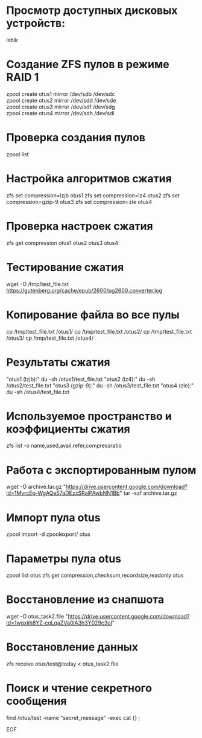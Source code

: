 # Просмотр доступных дисковых устройств:
lsblk

# Создание ZFS пулов в режиме RAID 1
zpool create otus1 mirror /dev/sdb /dev/sdc  
zpool create otus2 mirror /dev/sdd /dev/sde  
zpool create otus3 mirror /dev/sdf /dev/sdg  
zpool create otus4 mirror /dev/sdh /dev/sdi  

# Проверка создания пулов
zpool list

# Настройка алгоритмов сжатия
zfs set compression=lzjb otus1
zfs set compression=lz4 otus2
zfs set compression=gzip-9 otus3
zfs set compression=zle otus4

# Проверка настроек сжатия
zfs get compression otus1 otus2 otus3 otus4

# Тестирование сжатия
wget -O /tmp/test_file.txt https://gutenberg.org/cache/epub/2600/pg2600.converter.log

# Копирование файла во все пулы
cp /tmp/test_file.txt /otus1/
cp /tmp/test_file.txt /otus2/
cp /tmp/test_file.txt /otus3/
cp /tmp/test_file.txt /otus4/

# Результаты сжатия
"otus1 (lzjb):"
du -sh /otus1/test_file.txt
"otus2 (lz4):"
du -sh /otus2/test_file.txt
"otus3 (gzip-9):"
du -sh /otus3/test_file.txt
"otus4 (zle):"
du -sh /otus4/test_file.txt

# Используемое пространство и коэффициенты сжатия
zfs list -o name,used,avail,refer,compressratio

# Работа с экспортированным пулом
wget -O archive.tar.gz "https://drive.usercontent.google.com/download?id=1MvrcEp-WgAQe57aDEzxSRalPAwbNN1Bb"
tar -xzf archive.tar.gz

# Импорт пула otus
zpool import -d zpoolexport/ otus

# Параметры пула otus
zpool list otus
zfs get compression,checksum,recordsize,readonly otus

# Восстановление из снапшота
wget -O otus_task2.file "https://drive.usercontent.google.com/download?id=1wgxjih8YZ-cqLqaZVa0lA3h3Y029c3oI"

# Восстановление данных
zfs receive otus/test@today < otus_task2.file

# Поиск и чтение секретного сообщения
find /otus/test -name "secret_message" -exec cat {} \;

EOF

